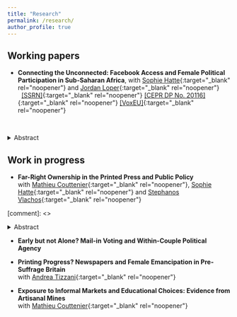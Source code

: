 ```yaml
---
title: "Research"
permalink: /research/
author_profile: true
---
```


## Working papers 

- **Connecting the Unconnected: Facebook Access and Female Political Participation in Sub-Saharan Africa**, with [Sophie Hatte][hatte_link]{:target="_blank" rel="noopener"} and [Jordan Loper][loper_link]{:target="_blank" rel="noopener"}
&nbsp; &nbsp; &nbsp; &nbsp;  [\[SSRN\]][HLT_ssrn]{:target="_blank" rel="noopener"} [\[CEPR DP No. 20116\]][HLT_cepr]{:target="_blank" rel="noopener"} [\[VoxEU\]][HLT_vox]{:target="_blank" rel="noopener"}

<style>
  .line-break {
    margin-bottom: 0.0px; /* Adjust the value to control the size of the space after the line break */
  }
</style>
&nbsp;  &nbsp;  &nbsp;  &nbsp; <details>
<summary>Abstract </summary>
<div style="text-align: justify">
<small>
Can social media help promote female access to political positions? Using data from 8,814 parliamentary races across 17 sub-Saharan African countries, we study this question in a context of persistent underrepresentation of women and rising Facebook penetration. Leveraging the staggered introduction of Facebook's Free Basics, i.e., free access to the platform via partner mobile operators, we find that its introduction significantly increases the election of female candidates, though only after one electoral cycle. The delayed effect reflects a gradual process: initially, male candidates endorsed by parliamentary parties experience declining electoral margins, followed in subsequent elections by greater endorsement and electoral success of female challengers. These dynamics suggest strategic learning by political parties, particularly in supporting first-time female candidates. To uncover mechanisms, we analyze how Free Basics access and social media usage influences political attitudes and social norms. We find that access to Free Basics fosters more egalitarian gender norms, especially regarding women in politics, reflected more strongly in online than offline environments. These changes are not simply a byproduct of broader political dissatisfaction or a generalized demand for political renewal. Importantly, the effect is strongest in contexts where access to Facebook connects users to more diverse online networks with greater female leadership representation. </small> <br><br>

</div>
</details>


## Work in progress

- **Far-Right Ownership in the Printed Press and Public Policy**  
with [Mathieu Couttenier][couttenier_link]{:target="_blank" rel="noopener"}, [Sophie Hatte][hatte_link]{:target="_blank" rel="noopener"} and [Stephanos Vlachos][vlachos_link]{:target="_blank" rel="noopener"}

<style>
  .line-break {
    margin-bottom: 0.2px; /* Adjust the value to control the size of the space after the line break */
  }
</style>


[comment]: <> <details>
[comment]: <> <summary>Abstract </summary>
[comment]: <> <div style="text-align: justify">
[comment]: <> <small>
[comment]: <> Newspapers shape the beliefs and attitudes of citizens, creating room for politicians to extract a large political dividend of controlling the press.  By studying the take-over of one of the most important newspapers in Switzerland (the <i>Bazler Zeitung</i>) in 2010 by a prominent figure of the Swiss right-wing populist party (Swiss People’s Party, SVP), we estimate how politically motivated ownership in the media industry affects preferences towards public policy. By collecting the universe of news articles published in German-speaking Switzerland since 2006 by 7 leading daily newspapers, we show that, following the take-over, the editorial-line of the <i>Bazler Zeitung</i> converged towards the platform of the SVP. This convergence is particularly strong in weeks preceding important electoral events. In addition, we document endogenous responses in content production by the <i>Bazler Zeitung</i>’s competitors. Leveraging Switzerland’s referendum system on public policy issues, we measure alignment with political parties on policy preferences at the municipality level for 145 referendums over the 2002-2023 period. We show that the take-over significantly increased turnout and alignment with the SVP in municipalities where the <i>Bazler Zeitung</i> was circulating prior to it. </small> <br><br>
[comment]: <> </div>
[comment]: <> </details>


- **Early but not Alone? Mail-in Voting and Within-Couple Political Agency**


- **Printing Progress? Newspapers and Female Emancipation in Pre-Suffrage Britain**  
with [Andrea Tizzani][tizzani_link]{:target="_blank" rel="noopener"}

- **Exposure to Informal Markets and Educational Choices: Evidence from Artisanal Mines**  
with [Mathieu Couttenier][couttenier_link]{:target="_blank" rel="noopener"}


[//]: # (Paper links)
[HLT_ssrn]: https://papers.ssrn.com/sol3/papers.cfm?abstract_id=5176903
[HLT_cergic]: https://hal.science/hal-04988949
[HLT_cepr]: https://cepr.org/publications/dp20116
[HLT_vox]: https://cepr.org/voxeu/columns/digital-access-and-gender-representation-case-major-connectivity-shock-sub-saharan

[//]: # (Co-authors)
[hatte_link]: https://sites.google.com/site/sophiehatte/
[couttenier_link]: https://sites.google.com/site/coutteniermathieu/home
[loper_link]: https://sites.google.com/view/jordanloper/home
[vlachos_link]: https://www.stephanosvlachos.com/
[tizzani_link]: https://www.andreatizzani.com/
